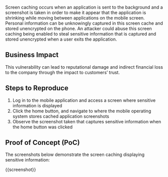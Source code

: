 Screen caching occurs when an application is sent to the background and a screenshot is taken in order to make it appear that the application is shrinking while moving between applications on the mobile screen. Personal information can be unknowingly captured in this screen cache and stored unencrypted on the phone. An attacker could abuse this screen caching being enabled to steal sensitive information that is captured and stored unencrypted when a user exits the application.

## Business Impact

This vulnerability can lead to reputational damage and indirect financial loss to the company through the impact to customers’ trust.

## Steps to Reproduce

1. Log in to the mobile application and access a screen where sensitive information is displayed
1. Click the home button, and navigate to where the mobile operating system stores cached application screenshots
1. Observe the screenshot taken that captures sensitive information when the home button was clicked

## Proof of Concept (PoC)

The screenshots below demonstrate the screen caching displaying sensitive information:

{{screenshot}}

